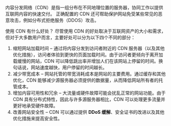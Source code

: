内容分发网络（CDN）是指一组分布在不同地理位置的服务器，协同工作以提供互联网内容的快速交付。
正确配置的 CDN 还可帮助保护网站免受某些常见的恶意攻击，例如分布式拒绝服务（DDOS）攻击。

使用 CDN 有什么好处？
尽管使用 CDN 的好处取决于互联网资产的大小和需求，但对于大多数用户而言，主要好处可以分为以下四个不同的部分：

1. 缩短网站加载时间 – 通过将内容分发到访问者附近的 CDN 服务器（以及其他优化措施），访问者体验到更快的页面加载时间。由于访问者更倾向于离开加载缓慢的网站，CDN 可以降低跳出率并增加人们在该网站上停留的时间。换句话说，网站速度越快，用户停留的时间越长。
2. 减少带宽成本 – 网站托管的带宽消耗成本是网站的主要费用。通过缓存和其他优化，CDN 能够减少源服务器必须提供的数据量，从而降低网站所有者的托管成本。
3. 增加内容可用性和冗余 – 大流量或硬件故障可能会扰乱正常的网站功能。由于 CDN 具有分布式特性，因此与许多源服务器相比，CDN 可以处理更多流量并更好地承受硬件故障。
4. 改善网站安全性 – CDN 可以通过提供 **DDoS 缓解**、安全证书的改进以及其他优化措施来提高安全性。
